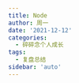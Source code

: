 ```yaml
---
title: Node
author: 周一
date: '2021-12-12'
categories:
  - 碎碎念个人成长
tags:
  - 复盘总结
sidebar: 'auto'
---
```

